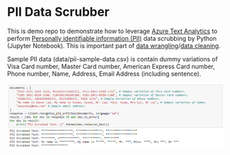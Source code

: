 # PII Data Scrubber 

This is demo repo to demonstrate how to leverage [Azure Text Analytics](https://docs.microsoft.com/en-us/azure/cognitive-services/text-analytics/overview) to perform [Personally identifiable information (PII)](https://en.wikipedia.org/wiki/Personal_data) data scrubbing by Python (Jupyter Notebook). This is important part of [data wrangling](https://en.wikipedia.org/wiki/Data_wrangling)/[data cleaning](https://en.wikipedia.org/wiki/Data_cleansing).

Sample PII data (data/pii-sample-data.csv) is contain dummy variations of Visa Card number, Master Card number, American Express Card number, Phone number, Name, Address, Email Address (including sentence).

![alt text](https://github.com/easonlai/pii-data-scrubber/blob/main/git-images/git-image-1.png)